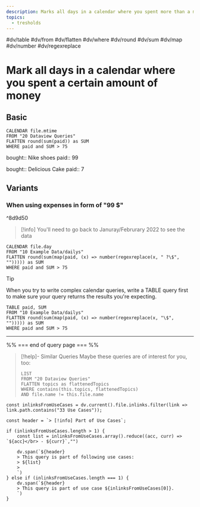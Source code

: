 ```yaml
---
description: Marks all days in a calendar where you spent more than a money limit (i.e. 75)
topics:
  - tresholds
---
```

#dv/table #dv/from #dv/flatten #dv/where #dv/round #dv/sum #dv/map #dv/number #dv/regexreplace 

# Mark all days in a calendar where you spent a certain amount of money

## Basic 

```dataview
CALENDAR file.mtime
FROM "20 Dataview Queries"
FLATTEN round(sum(paid)) as SUM
WHERE paid and SUM > 75
```

bought:: Nike shoes
paid:: 99

bought:: Delicious Cake
paid:: 7

## Variants

### When using expenses in form of "99 $"

^8d9d50

> [!info]
> You'll need to go back to Januray/Februrary 2022 to see the data

```dataview
CALENDAR file.day
FROM "10 Example Data/dailys"
FLATTEN round(sum(map(paid, (x) => number(regexreplace(x, " ?\$", ""))))) as SUM
WHERE paid and SUM > 75
```

> [!tip]
> When you try to write complex calendar queries, write a TABLE query first to make sure your query returns the results you're expecting.

```dataview
TABLE paid, SUM
FROM "10 Example Data/dailys"
FLATTEN round(sum(map(paid, (x) => number(regexreplace(x, "\$", ""))))) as SUM
WHERE paid and SUM > 75
```

---
%% === end of query page === %%
> [!help]- Similar Queries
> Maybe these queries are of interest for you, too:
> ```dataview
> LIST
> FROM "20 Dataview Queries"
> FLATTEN topics as flattenedTopics
> WHERE contains(this.topics, flattenedTopics)
> AND file.name != this.file.name
> ```

```dataviewjs
const inlinksFromUseCases = dv.current().file.inlinks.filter(link => link.path.contains("33 Use Cases"));

const header = `> [!info] Part of Use Cases`;

if (inlinksFromUseCases.length > 1) {
	const list = inlinksFromUseCases.array().reduce((acc, curr) => `${acc}</br> - ${curr}`,"")

	dv.span(`${header}
    > This query is part of following use cases:
    > ${list}
    > 
	`)
} else if (inlinksFromUseCases.length === 1) {
	dv.span(`${header}
    > This query is part of use case ${inlinksFromUseCases[0]}.
	`)
}
```